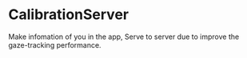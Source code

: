 # CalibrationServer
Make infomation of you in the app, Serve to server due to improve the gaze-tracking performance.
